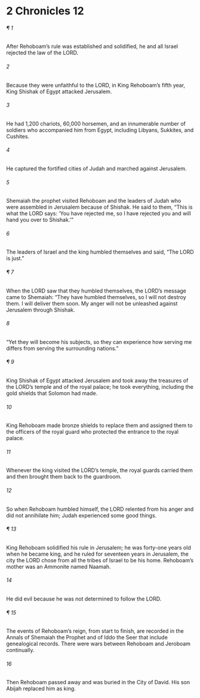 # 2 Chronicles 12
###### ¶ 1
After Rehoboam’s rule was established and solidified, he and all Israel rejected the law of the LORD.
###### 2
Because they were unfaithful to the LORD, in King Rehoboam’s fifth year, King Shishak of Egypt attacked Jerusalem.
###### 3
He had 1,200 chariots, 60,000 horsemen, and an innumerable number of soldiers who accompanied him from Egypt, including Libyans, Sukkites, and Cushites.
###### 4
He captured the fortified cities of Judah and marched against Jerusalem.
###### 5
Shemaiah the prophet visited Rehoboam and the leaders of Judah who were assembled in Jerusalem because of Shishak. He said to them, “This is what the LORD says: ‘You have rejected me, so I have rejected you and will hand you over to Shishak.’”
###### 6
The leaders of Israel and the king humbled themselves and said, “The LORD is just.”
###### ¶ 7
When the LORD saw that they humbled themselves, the LORD’s message came to Shemaiah: “They have humbled themselves, so I will not destroy them. I will deliver them soon. My anger will not be unleashed against Jerusalem through Shishak.
###### 8
“Yet they will become his subjects, so they can experience how serving me differs from serving the surrounding nations.”
###### ¶ 9
King Shishak of Egypt attacked Jerusalem and took away the treasures of the LORD’s temple and of the royal palace; he took everything, including the gold shields that Solomon had made.
###### 10
King Rehoboam made bronze shields to replace them and assigned them to the officers of the royal guard who protected the entrance to the royal palace.
###### 11
Whenever the king visited the LORD’s temple, the royal guards carried them and then brought them back to the guardroom.
###### 12
So when Rehoboam humbled himself, the LORD relented from his anger and did not annihilate him; Judah experienced some good things.
###### ¶ 13
King Rehoboam solidified his rule in Jerusalem; he was forty-one years old when he became king, and he ruled for seventeen years in Jerusalem, the city the LORD chose from all the tribes of Israel to be his home. Rehoboam’s mother was an Ammonite named Naamah.
###### 14
He did evil because he was not determined to follow the LORD.
###### ¶ 15
The events of Rehoboam’s reign, from start to finish, are recorded in the Annals of Shemaiah the Prophet and of Iddo the Seer that include genealogical records. There were wars between Rehoboam and Jeroboam continually.
###### 16
Then Rehoboam passed away and was buried in the City of David. His son Abijah replaced him as king.
